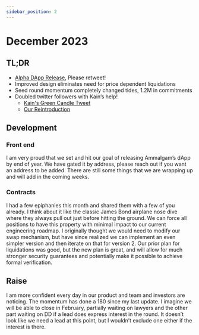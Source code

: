 ```yaml
---
sidebar_position: 2
---
```


# December 2023

## TL;DR

- [Alpha DApp Release](https://x.com/ammalgam/status/1740849747387375766), Please retweet!
- Improved design eliminates need for price dependent liquidations
- Seed round momentum completely changed tides, 1.2M in commitments
- Doubled twitter followers with Kain’s help!
    - [Kain's Green Candle Tweet](https://x.com/kaiynne/status/1731931136706904243)
    - [Our Reintroduction](https://x.com/ammalgam/status/1737622652087316676)

## Development

### Front end

I am very proud that we set and hit our goal of releasing Ammalgam’s dApp by end
of year. We have gated it by address, please reach out if you want an address to
be added. There are still some things that we are wrapping up and will add in
the coming weeks.


### Contracts

I had a few epiphanies this month and shared them with a few of you already. I
think about it like the classic James Bond airplane nose dive where they always
pull out just before hitting the ground. We can force all positions to have this
property with minimal impact to our current engineering roadmap. I originally
thought we would need to modify our swap mechanism, but have since realized we
can implement an even simpler version and then iterate on that for version 2.
Our prior plan for liquidations was good, but the new plan is great, and will
allow for much stronger security guarantees and potentially make it possible to
achieve formal verification.

## Raise

I am more confident every day in our product and team and investors are
noticing. The momentum has done a 180 since my last update. I imagine we will be
able to close in February, partially waiting on lawyers and the other part
waiting on DD if a lead does express interest in the round. It doesn’t look like
we need a lead at this point, but I wouldn’t exclude one either if the interest
is there.
